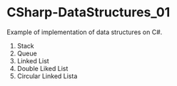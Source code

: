 # CSharp-DataStructures_01 

Example of implementation of data structures on C#.

1. Stack
2. Queue
3. Linked List
4. Double Liked List
5. Circular Linked Lista
